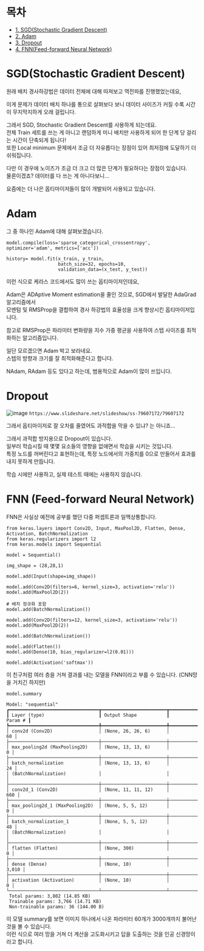 # 목차
- [1. SGD(Stochastic Gradient Descent)](#SGD(Stochastic-Gradient-Descent))
- [2. Adam](#adam)
- [3. Dropout](#dropout)
- [4. FNN(Feed-forward Neural Network)](#FNN(Feed-forward-Neural-Network))


# SGD(Stochastic Gradient Descent)
원래 배치 경사하강법은 데이터 전체에 대해 따져보고 역전파를 진행했었는데요,

이게 문제가 데이터 배치 하나를 통으로 살펴보다 보니 데이터 사이즈가 커질 수록 시간이 무지막지하게 오래 걸립니다.

 

그래서 SGD, Stochastic Gradient Descent를 사용하게 되는데요.\
전체 Train 세트를 쓰는 게 아니고 랜덤하게 미니 배치만 사용하게 되어 한 단계 당 걸리는 시간이 단축되게 됩니다!\
또한 Local minimum 문제에서 조금 더 자유롭다는 장점이 있어 최저점에 도달하기 더 쉬워집니다.

 

다만 이 경우에 노이즈가 조금 더 크고 더 많은 단계가 필요하다는 장점이 있습니다.\
물론이겠죠? 데이터를 다 쓰는 게 아니다보니...

요즘에는 더 나은 옵티마이저들이 많이 개발되어 사용되고 있습니다.

 

# Adam
그 중 하나인 Adam에 대해 살펴보겠습니다.

 
```
model.compile(loss='sparse_categorical_crossentropy', optimizer='adam', metrics=['acc'])

history= model.fit(x_train, y_train,
                   batch_size=32, epochs=10,
                   validation_data=(x_test, y_test))
 ```

이런 식으로 케라스 코드에서도 많이 쓰는 옵티마이저인데요,

 

Adam은 ADAptive Moment estimation을 줄인 것으로,  SGD에서 발달한 AdaGrad 알고리즘에서\
모멘텀 및 RMSProp을 결합하여 경사 하강법의 효율성을 크게 향상시킨 옵티마이저입니다.

 

참고로 RMSProp은 파라미터 변화량을 지수 가중 평균을 사용하여 스텝 사이즈를 최적화하는 알고리즘입니다.

일단 모르겠으면 Adam 박고 보라네요.\
스텝의 방향과 크기를 잘 최적화해준다고 합니다.

NAdam, RAdam 등도 있다고 하는데, 범용적으로 Adam이 많이 쓰입니다.

 

# Dropout
![image](https://github.com/user-attachments/assets/62f4d405-4109-43b2-b940-06e5c374ed4e)
`https://www.slideshare.net/slideshow/ss-79607172/79607172`
 

그래서 옵티마이저로 잘 오차를 줄였어도 과적합을 막을 수 있냐? 는 아니죠...

 

그래서 과적합 방지용으로 Dropout이 있습니다.\
일부러 학습시킬 때 몇몇 요소들의 영향을 없애면서 학습을 시키는 것입니다.\
특정 노드를 꺼버린다고 표현하는데, 특정 노드에서의 가중치를 0으로 만들어서 효과를 내지 못하게 만듭니다.

 

학습 시에만 사용하고, 실제 테스트 때에는 사용하지 않습니다.

# FNN (Feed-forward Neural Network)

FNN은 사실상 예전에 공부를 했던 다중 퍼셉트론과 일맥상통합니다.

```
from keras.layers import Conv2D, Input, MaxPool2D, Flatten, Dense, Activation, BatchNormalization
from keras.regularizers import l2
from keras.models import Sequential

model = Sequential()

img_shape = (28,28,1)

model.add(Input(shape=img_shape))

model.add(Conv2D(filters=6, kernel_size=3, activation='relu'))
model.add(MaxPool2D(2))

# 배치 정규화 포함
model.add(BatchNormalization())

model.add(Conv2D(filters=12, kernel_size=3, activation='relu'))
model.add(MaxPool2D(2))

model.add(BatchNormalization())

model.add(Flatten())
model.add(Dense(10, bias_regularizer=l2(0.01)))

model.add(Activation('softmax'))
```

이 친구처럼 여러 층을 거쳐 결과를 내는 모델을 FNN이라고 부를 수 있습니다. (CNN망을 거치긴 하지만)
```
model.summary

Model: "sequential"
┏━━━━━━━━━━━━━━━━━━━━━━━━━━━━━━━━━┳━━━━━━━━━━━━━━━━━━━━━━━━┳━━━━━━━━━━━━━━━┓
┃ Layer (type)                    ┃ Output Shape           ┃       Param # ┃
┡━━━━━━━━━━━━━━━━━━━━━━━━━━━━━━━━━╇━━━━━━━━━━━━━━━━━━━━━━━━╇━━━━━━━━━━━━━━━┩
│ conv2d (Conv2D)                 │ (None, 26, 26, 6)      │            60 │
├─────────────────────────────────┼────────────────────────┼───────────────┤
│ max_pooling2d (MaxPooling2D)    │ (None, 13, 13, 6)      │             0 │
├─────────────────────────────────┼────────────────────────┼───────────────┤
│ batch_normalization             │ (None, 13, 13, 6)      │            24 │
│ (BatchNormalization)            │                        │               │
├─────────────────────────────────┼────────────────────────┼───────────────┤
│ conv2d_1 (Conv2D)               │ (None, 11, 11, 12)     │           660 │
├─────────────────────────────────┼────────────────────────┼───────────────┤
│ max_pooling2d_1 (MaxPooling2D)  │ (None, 5, 5, 12)       │             0 │
├─────────────────────────────────┼────────────────────────┼───────────────┤
│ batch_normalization_1           │ (None, 5, 5, 12)       │            48 │
│ (BatchNormalization)            │                        │               │
├─────────────────────────────────┼────────────────────────┼───────────────┤
│ flatten (Flatten)               │ (None, 300)            │             0 │
├─────────────────────────────────┼────────────────────────┼───────────────┤
│ dense (Dense)                   │ (None, 10)             │         3,010 │
├─────────────────────────────────┼────────────────────────┼───────────────┤
│ activation (Activation)         │ (None, 10)             │             0 │
└─────────────────────────────────┴────────────────────────┴───────────────┘
 Total params: 3,802 (14.85 KB)
 Trainable params: 3,766 (14.71 KB)
 Non-trainable params: 36 (144.00 B)
```

이 모델 summary를 보면 이미지 하나에서 나온 파라미터 60개가 3000개까지 불어난 것을 볼 수 있습니다.\
이런 식으로 여러 망을 거쳐 더 계산을 고도화시키고 답을 도출하는 것을 인공 신경망이라고 합니다.
